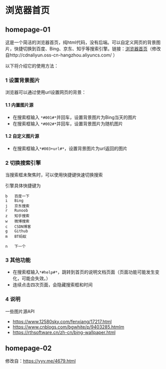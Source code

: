 # 浏览器首页

## homepage-01

这是一个简洁的浏览器首页，纯html代码，没有后端。可以自定义网页的背景图片，快捷切换到百度、Bing、京东、知乎等搜索引擎。链接：[浏览器首页](http://emm233.cn/start/)（修改自http://cdnaliyun.oss-cn-hangzhou.aliyuncs.com/ ）

以下将介绍它的使用方法：

### 1 设置背景图片

浏览器可以通过使用url设置网页的背景：

#### 1.1 内置图片源

- 在搜索框输入 `*#001#*`并回车，设置背景图片为Bing当天的图片
- 在搜索框输入 `*#002#*`并回车，设置背景图片为随机图片

#### 1.2 自定义图片源

- 在搜索框输入```*#003+url#*```，设置背景图片为url返回的图片

### 2 切换搜索引擎

当搜索框未聚焦时，可以使用快捷键快速切换搜索

引擎具体快捷键为

```
b	百度一下
i	Bing
j	京东搜索
r	Runoob
z	知乎搜索
w	微博搜索
c	CSDN博客
g	Github
m	BT蚂蚁

n	下一个
```
### 3 其他功能

- 在搜索框输入```*#help#*```，跳转到首页的说明文档页面（页面功能可能发生变化，可能会失效。）
- 连续点击四次页面，会隐藏搜索框和时间

### 4 说明

一些图片源API

- https://www.12580sky.com/fenxiang/17217.html
- https://www.cnblogs.com/bgwhite/p/9403285.htmlm
- <https://rthsoftware.cn/zh-cn/bing-wallpaper.html>





## homepage-02

修改自：<https://yyv.me/4679.html>